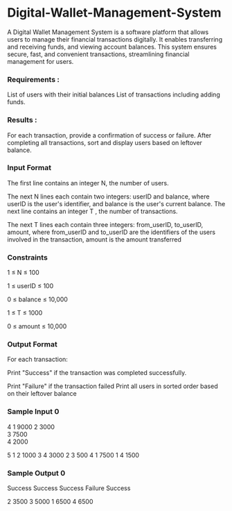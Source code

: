 # Digital-Wallet-Management-System
A Digital Wallet Management System is a software platform that allows users to manage their financial transactions digitally. It enables transferring and receiving funds, and viewing account balances. This system ensures secure, fast, and convenient transactions, streamlining financial management for users.

### Requirements :

List of users with their initial balances
List of transactions including adding funds.
### Results :

For each transaction, provide a confirmation of success or failure.
After completing all transactions, sort and display users based on leftover balance.
### Input Format

The first line contains an integer N, the number of users.

The next N lines each contain two integers: userID and balance, where userID is the user's identifier, and balance is the user's current balance.
The next line contains an integer T , the number of transactions.

The next T lines each contain three integers: from_userID, to_userID, amount, where from_userID and to_userID are the identifiers of the users involved in the transaction, amount is the amount transferred
### Constraints

1 ≤ N ≤ 100

1 ≤ userID ≤ 100

0 ≤ balance ≤ 10,000

1 ≤ T ≤ 1000

0 ≤ amount ≤ 10,000

### Output Format

For each transaction:

Print "Success" if the transaction was completed successfully.

Print "Failure" if the transaction failed
Print all users in sorted order based on their leftover balance

### Sample Input 0

4
1 9000 
2 3000  
3 7500  
4 2000 

5
1 2 1000
3 4 3000
2 3 500
4 1 7500
1 4 1500
### Sample Output 0

Success
Success
Success
Failure
Success

2 3500
3 5000
1 6500
4 6500
